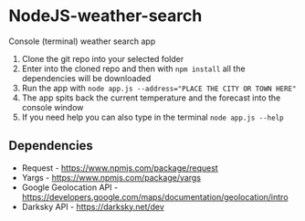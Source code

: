 # NodeJS-weather-search
Console (terminal) weather search app

1. Clone the git repo into your selected folder
2. Enter into the cloned repo and then with ```npm install``` all the dependencies will be downloaded
3. Run the app with ```node app.js --address="PLACE THE CITY OR TOWN HERE"```
4. The app spits back the current temperature and the forecast into the console window
5. If you need help you can also type in the terminal ```node app.js --help```

## Dependencies
- Request - https://www.npmjs.com/package/request
- Yargs - https://www.npmjs.com/package/yargs
- Google Geolocation API - https://developers.google.com/maps/documentation/geolocation/intro
- Darksky API - https://darksky.net/dev
